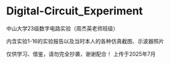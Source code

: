 # Digital-Circuit_Experiment
中山大学23级数字电路实验（周杰英老师班级）

内含实验1-16的实验报告以及当时本人的各种仿真截图、示波器照片


仅供学习、借鉴，请勿完全抄袭，谢谢配合！
上传于2025年7月
